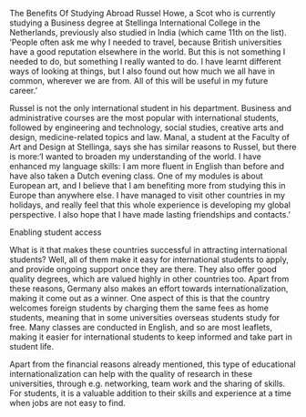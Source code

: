 The Benefits Of Studying Abroad
Russel Howe, a Scot who is currently studying a Business degree at Stellinga International College in the Netherlands, previously also studied in India (which came 11th on the list). ‘People often ask me why I needed to travel, because British universities have a good reputation elsewhere in the world. But this is not something I needed to do, but something I really wanted to do. I have learnt different ways of looking at things, but I also found out how much we all have in common, wherever we are from. All of this will be useful in my future career.’

Russel is not the only international student in his department. Business and administrative courses are the most popular with international students, followed by engineering and technology, social studies, creative arts and design, medicine-related topics and law. Manal, a student at the Faculty of Art and Design at Stellinga, says she has similar reasons to Russel, but there is more:‘I wanted to broaden my understanding of the world. I have enhanced my language skills: I am more fluent in English than before and have also taken a Dutch evening class. One of my modules is about European art, and I believe that I am benefiting more from studying this in Europe than anywhere else. I have managed to visit other countries in my holidays, and really feel that this whole experience is developing my global perspective. I also hope that I have made lasting friendships and contacts.’

Enabling student access

What is it that makes these countries successful in attracting international students? Well, all of them make it easy for international students to apply, and provide ongoing support once they are there. They also offer good quality degrees, which are valued highly in other countries too. Apart from these reasons, Germany also makes an effort towards internationalization, making it come out as a winner. One aspect of this is that the country welcomes foreign students by charging them the same fees as home students, meaning that in some universities overseas students study for free. Many classes are conducted in English, and so are most leaflets, making it easier for international students to keep informed and take part in student life.

Apart from the financial reasons already mentioned, this type of educational internationalization can help with the quality of research in these universities, through e.g. networking, team work and the sharing of skills. For students, it is a valuable addition to their skills and experience at a time when jobs are not easy to find.
